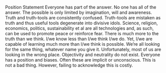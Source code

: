 Position Statement
Everyone has part of the answer. No one has all of the answer.
The possible is only limited by imagination, will and awareness.
Truth and truth-tools are consistently confused. Truth-tools are mistaken as truth and thus useful tools degenerate into divisive idols.
Science, religion, economics, politics, sustainability et al are all technologies and, as such, can be used to promote peace or reinforce fear. 
There is much more to the truth than we think. I/we know less than I/we think I/we do. Yet, I/we are capable of learning much more than I/we think is possible.
We’re all looking for the same thing, whatever name you give it. Unfortunately, most of us are looking in the wrong place.
Objectivity and neutrality do not exist. Everyone has a position and biases. Often these are implicit or unconscious. This is not a bad thing. However, failing to acknowledge this is costly.